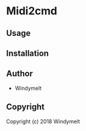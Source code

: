# Midi2cmd

## Usage

## Installation

## Author

* Windymelt

## Copyright

Copyright (c) 2018 Windymelt
